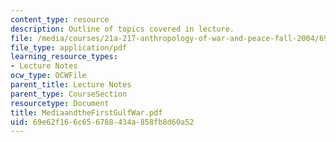 ```yaml
---
content_type: resource
description: Outline of topics covered in lecture.
file: /media/courses/21a-217-anthropology-of-war-and-peace-fall-2004/69e62f166c656788434a858fb8d60a52_MediaandtheFirstGulfWar.pdf
file_type: application/pdf
learning_resource_types:
- Lecture Notes
ocw_type: OCWFile
parent_title: Lecture Notes
parent_type: CourseSection
resourcetype: Document
title: MediaandtheFirstGulfWar.pdf
uid: 69e62f16-6c65-6788-434a-858fb8d60a52
---
```

